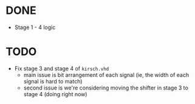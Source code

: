 # DONE
- Stage 1 - 4 logic

# TODO
- Fix stage 3 and stage 4 of `kirsch.vhd`
	- main issue is bit arrangement of each signal (ie, the width of each signal is hard to match)
	- second issue is we're considering moving the shifter in stage 3 to stage 4 (doing right now)
